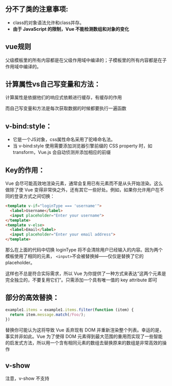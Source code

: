  ## 分不了类的注意事项:
 - class的对象语法允许和class并存。
 - **由于 JavaScript 的限制，Vue 不能检测数组和对象的变化**

## vue规则
父级模板里的所有内容都是在父级作用域中编译的；子模板里的所有内容都是在子作用域中编译的。

## 计算属性vs自己写变量和方法：
计算属性是依据他们的响应式依赖进行缓存，有缓存的作用
  
而自己写变量和方法是每次获取数据的时候都要执行一遍函数

## v-bind:style：
- 它是一个JS对象，css属性命名采用了驼峰命名法。
- 当 v-bind:style 使用需要添加浏览器引擎前缀的 CSS property 时，如 transform，Vue.js 会自动侦测并添加相应的前缀
## **Key的作用：**  
Vue 会尽可能高效地渲染元素，通常会复用已有元素而不是从头开始渲染。这么做除了使 Vue 变得非常快之外，还有其它一些好处。例如，如果你允许用户在不同的登录方式之间切换：
```html
<template v-if="loginType === 'username'">
  <label>Username</label>
  <input placeholder="Enter your username">
</template>
<template v-else>
  <label>Email</label>
  <input placeholder="Enter your email address">
</template>
```
那么在上面的代码中切换 loginType 将不会清除用户已经输入的内容。因为两个模板使用了相同的元素，
`<input>`不会被替换掉——仅仅是替换了它的 placeholder。

这样也不总是符合实际需求，所以 Vue 为你提供了一种方式来表达“这两个元素是完全独立的，不要复用它们”。只需添加一个具有唯一值的 key attribute 即可

## 部分的高效替换：
```javascript
example1.items = example1.items.filter(function (item) {
  return item.message.match(/Foo/);
})
```
替换你可能认为这将导致 Vue 丢弃现有 DOM 并重新渲染整个列表。幸运的是，事实并非如此。Vue 为了使得 DOM 元素得到最大范围的重用而实现了一些智能的启发式方法，所以用一个含有相同元素的数组去替换原来的数组是非常高效的操作

## v-show

注意，v-show 不支持 <template> 元素

## v-if和v-for一起使用：
注意我们不推荐在同一元素上使用 v-if 和 v-for, 当它们处于同一节点，v-for 的优先级比 v-if 更高，这意味着 v-if 将分别重复运行于每个 v-for 循环中。当你只想为部分项渲染节点时，这种优先级的机制会十分有用，如下:
```html
<li v-for="todo in todos" v-if="!todo.isComplete">
  {{ todo }}
</li>
```
上面的代码将只渲染未完成的 todo。

而如果你的目的是有条件地跳过循环的执行，那么可以将 v-if 置于外层元素 (或 `<template>`) 上

## 表单绑定 --- v-model

v-model 会忽略所有表单元素的 value、checked、selected attribute 的初始值而总是将 Vue 实例的数据作为数据来源。你应该通过 JavaScript 在组件的 data 选项中声明初始值。

对于需要使用输入法 (如中文、日文、韩文等) 的语言，你会发现 v-model 不会在输入法组合文字过程中得到更新。如果你也想处理这个过程，请使用 input 事件。

## 使用事件修饰符时顺序很重要：

相应的代码会以同样的顺序产生。因此，用 v-on:click.prevent.self 会阻止所有的点击，而 v-on:click.self.prevent 只会阻止对元素自身的点击。


## 在工程中向真实DOM渲染的两种处理方法

### 第一种方法是runtime-compiler。他的过程是这样的:

templateVue -> ast -> render -> VDOM -> UI

首先Vue会先把模板存储在vm.options.template里，然后进行解析，结果是ast(abstract syntax tree)抽象语法树，解着vue会对ast进行编译，结果是vm.options.render()这个函数，他能进行将已有数据转化为虚拟DOM的操作，而vue再根据虚拟DOM树便可以渲染出最后的真实DOM，也就是UI。

### 第二种方法是runtime-only。他的过程是这样的：

render -> VDOM -> UI



### 两种方法的区别是
1. 在vue-cli中的体现是其他地方都一样，只是main.js不同。
```js
// runtime-compiler 的 main.js
new Vue({
  el:'app',
  template:'<App/>',
  components: {App}
})
// runtime-only 的 main.js
new Vue({
  el:'app',
  render: h => h(App)
  //render: render(h){ return h(App) }
  //其实这个h函数就是createElement('h2',{class: 'header'},['hello', createElement(...)])
  //createElement(还可以直接传入vue实例（比如import的组件）)
})
```
2. runtime-only模式最终打包之后的文件更小

## runtime-only模式下.vue文件中的template怎么处理了？
答：vue-template-compiler这个组件在将.vue文件对应的组件exports时，生成了带有这个组件template信息的render函数，在使用这个组件时，导入的变量就是已经含有template信息的变量，所以可以在使用时直接render渲染。